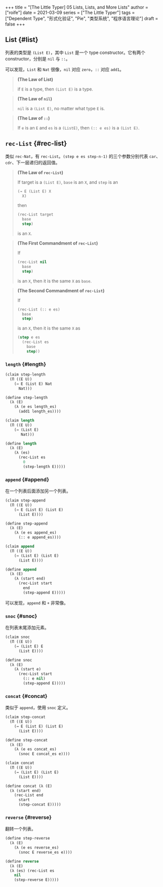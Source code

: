 +++
title = "[The Little Typer] 05 Lists, Lists, and More Lists"
author = ["roife"]
date = 2021-03-09
series = ["The Little Typer"]
tags = ["Dependent Type", "形式化验证", "Pie", "类型系统", "程序语言理论"]
draft = false
+++

## List {#list}

列表的类型是 `(List E)`，其中 `List` 是一个 type constructor。它有两个 constructor，分别是 `nil` 与 `::`。

可以发现，`List` 和 `Nat` 很像，`nil` 对应 `zero`，`::` 对应 `add1`。

> **(The Law of List)**
>
> if `E` is a type, then `(List E)` is a type.

<!--quoteend-->

> **(The Law of `nil`)**
>
> `nil` is a `(List E)`, no matter what type `E` is.

<!--quoteend-->

> **(The Law of `::`)**
>
> If `e` is an `E` and `es` is a `(ListE)`, then `(:: e es)` is a `(List E)`.


## `rec-List` {#rec-list}

类似 `rec-Nat`，有 `rec-List`。`(step e es step-n-1)` 的三个参数分别代表 `car`、`cdr`、下一层递归的返回值。

> **(The Law of `rec-List`)**
>
> If target is a `(List E)`, `base` is an `X`, and `step` is an
>
> ```lisp
> (→ E (List E) X
>   X)
> ```
>
> then
>
> ````lisp
> (rec-List target
>   base
>   step)
> ````
>
> is an `X`.

<!--quoteend-->

> **(The First Commandment of `rec-List`)**
>
> If
>
> `````lisp
> (rec-List nil
>   base
>   step)
> `````
>
> is an `X`, then it is the same `X` as `base`.

<!--quoteend-->

> **(The Second Commandment of `rec-List`)**
>
> If
>
> ``````lisp
> (rec-List (:: e es)
>   base
>   step)
> ``````
>
> is an `X`, then it is the same `X` as
>
> ```````lisp
> (step e es
>   (rec-List es
>     base
>     step))
> ```````


### `length` {#length}

````````lisp
(claim step-length
  (Π ((E U))
    (→ E (List E) Nat
      Nat)))

(define step-length
  (λ (E)
    (λ (e es length_es)
      (add1 length_es))))

(claim length
  (Π ((E U))
    (→ (List E)
       Nat)))

(define length
  (λ (E)
    (λ (es)
      (rec-List es
        0
        (step-length E)))))
````````


### `append` {#append}

在一个列表后面添加另一个列表。

````````lisp
(claim step-append
  (Π ((E U))
    (→ E (List E) (List E)
      (List E))))

(define step-append
  (λ (E)
    (λ (e es append_es)
      (:: e append_es))))

(claim append
  (Π ((E U))
    (→ (List E) (List E)
      (List E))))

(define append
  (λ (E)
    (λ (start end)
      (rec-List start
        end
        (step-append E)))))
````````

可以发现，`append` 和 `+` 非常像。


### `snoc` {#snoc}

在列表末尾添加元素。

````````lisp
(claim snoc
  (Π ((E U))
    (→ (List E) E
      (List E))))

(define snoc
  (λ (E)
    (λ (start e)
      (rec-List start
        (:: e nil)
        (step-append E)))))
````````


### `concat` {#concat}

类似于 `append`，使用 `snoc` 定义。

````````lisp
(claim step-concat
  (Π ((E U))
    (→ E (List E) (List E)
      (List E))))

(define step-concat
  (λ (E)
    (λ (e es concat_es)
      (snoc E concat_es e))))

(claim concat
  (Π ((E U))
    (→ (List E) (List E)
      (List E))))

(define concat (λ (E)
  (λ (start end)
    (rec-List end
      start
      (step-concat E)))))
````````


### `reverse` {#reverse}

翻转一个列表。

````````lisp
(define step-reverse
  (λ (E)
    (λ (e es reverse_es)
      (snoc E reverse_es e))))

(define reverse
  (λ (E)
  (λ (es) (rec-List es
    nil
    (step-reverse E)))))
````````
